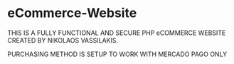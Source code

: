# eCommerce-Website

THIS IS A FULLY FUNCTIONAL AND SECURE PHP eCOMMERCE WEBSITE CREATED BY NIKOLAOS VASSILAKIS.

PURCHASING METHOD IS SETUP TO WORK WITH MERCADO PAGO ONLY